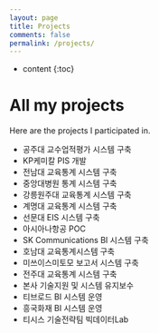 ```yaml
---
layout: page
title: Projects
comments: false
permalink: /projects/
---
```


* content
{:toc}

# All my projects
Here are the projects I participated in. 

* 공주대 교수업적평가 시스템 구축
* KP케미칼 PIS 개발
* 전남대 교육통계 시스템 구축
* 중앙대병원 통계 시스템 구축
* 강릉원주대 교육통계 시스템 구축
* 계명대 교육통계 시스템 구축
* 선문대 EIS 시스템 구축
* 아시아나항공 POC
* SK Communications BI 시스템 구축
* 호남대 교육통계시스템 구축
* 미쓰이스미토모 보고서 시스템 구축
* 전주대 교육통계 시스템 구축
* 본사 기술지원 및 시스템 유지보수
* 티브로드 BI 시스템 운영
* 흥국화재 BI 시스템 운영
* 티시스 기술전략팀 빅데이터Lab
